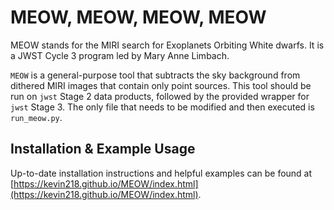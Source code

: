 # MEOW, MEOW, MEOW, MEOW

MEOW stands for the MIRI search for Exoplanets Orbiting White dwarfs.  It is a JWST Cycle 3 program led by Mary Anne Limbach.

``MEOW`` is a general-purpose tool that subtracts the sky background from dithered MIRI images that contain only point sources.
This tool should be run on ``jwst`` Stage 2 data products, followed by the provided wrapper for ``jwst`` Stage 3.
The only file that needs to be modified and then executed is ``run_meow.py``.


## Installation & Example Usage

Up-to-date installation instructions and helpful examples can be found at
[https://kevin218.github.io/MEOW/index.html](https://kevin218.github.io/MEOW/index.html).

